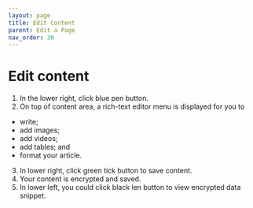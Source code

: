 ```yaml
---
layout: page
title: Edit Content 
parent: Edit a Page 
nav_order: 30
---
```


# Edit content

1. In the lower right, click blue pen button.
2. On top of content area, a rich-text editor menu is displayed for you to
 - write;
 - add images;
 - add videos;
 - add tables; and
 - format your article.
3. In lower right, click green tick button to save content.
4. Your content is encrypted and saved.
5. In lower left, you could click black len button to view encrypted data snippet.
